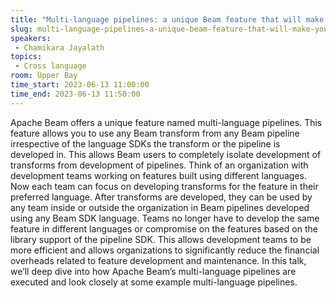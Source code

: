 ```yaml
---
title: "Multi-language pipelines: a unique Beam feature that will make your team more efficient"
slug: multi-language-pipelines-a-unique-beam-feature-that-will-make-your-team-more-efficient
speakers:
 - Chamikara Jayalath
topics:
 - Cross language
room: Upper Bay
time_start: 2023-06-13 11:00:00
time_end: 2023-06-13 11:50:00
---
```


Apache Beam offers a unique feature named multi-language pipelines. This feature allows you to use any Beam transform from any Beam pipeline irrespective of the language SDKs the transform or the pipeline is developed in. This allows Beam users to completely isolate development of transforms from development of pipelines. Think of an organization with development teams working on features built using different languages. Now each team can focus on developing transforms for the feature in their preferred language. After transforms are developed, they can be used by any team inside or outside the organization in Beam pipelines developed using any Beam SDK language. Teams no longer have to develop the same feature in different languages or compromise on the features based on the library support of the pipeline SDK. This allows development teams to be more efficient and allows organizations to significantly reduce the financial overheads related to feature development and maintenance. In this talk, we’ll deep dive into how Apache Beam’s multi-language pipelines are executed and look closely at some example multi-language pipelines.